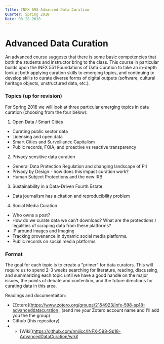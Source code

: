 ```yaml
---
Title: INFX 598 Advanced Data Curation
Quarter: Spring 2018 
Date: 03.28.2018
---
```


# Advanced Data Curation 

An advanced course suggests that there is some basic competencies that both the students and instructor bring to the class. This course in particular builds upon the INFX 551 Foundations of Data Curation to take an in-depth look at both applying curation skills to emerging topics, and continuing to develop skills to curate diverse forms of digital outputs (software, cultural heritage objects, unstructured data, etc.). 

### Topics (up for revision)

For Spring 2018 we will look at three particular emerging topics in data curation (choosing from the four below): 

1. Open Data / Smart Cities 
- Curating public sector data
- Licensing and open data
- Smart Cities and Surveillance Capitalism 
- Public records, FOIA, and proactive vs reactive transparency

2. Privacy sensitive data curation 
- General Data Protection Regulation and changing landscape of PII 
- Privacy by Design - how does this impact curation work? 
- Human Subject Protections and the new IRB

3. Sustainability in a Data-Driven Fourth Estate
- Data journalism has a citation and reproducibility problem

4. Social Media Curation 
- Who owns a post?
- How do we curate data we can't download? What are the protections / legalities of scraping data from these platforms? 
- IP around Images and Imaging
- Tracking provenance in dynamic social media platforms. 
- Public records on social media platforms 

### Format 
The goal for each topic is to create a "primer" for data curators. This will require us to spend 2-3 weeks searching for literature, reading, discussing, and summarizing each topic until we have a good handle on the major issues, the points of debate and contention, and the future directions for curating data in this area. 

Readings and documentaiton: 
- [Zotero](https://www.zotero.org/groups/2154923/infx-598-sp18-advanceddatacuration_ (send me your Zotero account name and I'll add you the the group)
- Github (this repository)  
- - [Wiki[(https://github.com/nniiicc/INFX-598-Sp18-AdvancedDataCuration/wiki)
